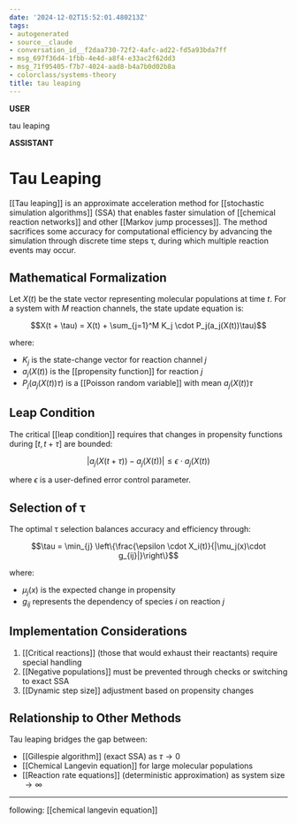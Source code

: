 ```yaml
---
date: '2024-12-02T15:52:01.480213Z'
tags:
- autogenerated
- source__claude
- conversation_id__f2daa730-72f2-4afc-ad22-fd5a93bda7ff
- msg_697f36d4-1fbb-4e4d-a8f4-e33ac2f62dd3
- msg_71f95405-f7b7-4024-aad8-b4a7b0d02b8a
- colorclass/systems-theory
title: tau leaping
---
```


**USER**

tau leaping


**ASSISTANT**

# Tau Leaping

[[Tau leaping]] is an approximate acceleration method for [[stochastic simulation algorithms]] (SSA) that enables faster simulation of [[chemical reaction networks]] and other [[Markov jump processes]]. The method sacrifices some accuracy for computational efficiency by advancing the simulation through discrete time steps τ, during which multiple reaction events may occur.

## Mathematical Formalization

Let $X(t)$ be the state vector representing molecular populations at time $t$. For a system with $M$ reaction channels, the state update equation is:

$$X(t + \tau) = X(t) + \sum_{j=1}^M K_j \cdot P_j(a_j(X(t))\tau)$$

where:
- $K_j$ is the state-change vector for reaction channel $j$
- $a_j(X(t))$ is the [[propensity function]] for reaction $j$
- $P_j(a_j(X(t))\tau)$ is a [[Poisson random variable]] with mean $a_j(X(t))\tau$

## Leap Condition

The critical [[leap condition]] requires that changes in propensity functions during $[t, t+\tau]$ are bounded:

$$|a_j(X(t + \tau)) - a_j(X(t))| \leq \epsilon \cdot a_j(X(t))$$

where $\epsilon$ is a user-defined error control parameter.

## Selection of τ

The optimal τ selection balances accuracy and efficiency through:

$$\tau = \min_{j} \left\{\frac{\epsilon \cdot X_i(t)}{|\mu_j(x)\cdot g_{ij}|}\right\}$$

where:
- $\mu_j(x)$ is the expected change in propensity
- $g_{ij}$ represents the dependency of species $i$ on reaction $j$

## Implementation Considerations

1. [[Critical reactions]] (those that would exhaust their reactants) require special handling
2. [[Negative populations]] must be prevented through checks or switching to exact SSA
3. [[Dynamic step size]] adjustment based on propensity changes

## Relationship to Other Methods

Tau leaping bridges the gap between:
- [[Gillespie algorithm]] (exact SSA) as $\tau \to 0$
- [[Chemical Langevin equation]] for large molecular populations
- [[Reaction rate equations]] (deterministic approximation) as system size $\to \infty$


---


following: [[chemical langevin equation]]